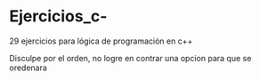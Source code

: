 # Ejercicios_c-
29 ejercicios para lógica de programación en c++

Disculpe por el orden, no logre en contrar una opcion para que se oredenara
